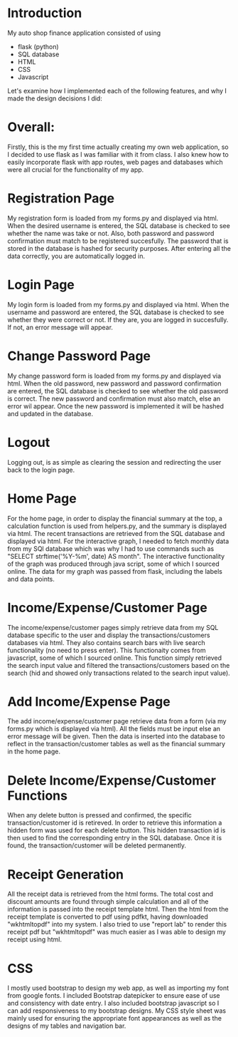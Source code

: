 # Introduction
My auto shop finance application consisted of using
- flask (python)
- SQL database
- HTML
- CSS
- Javascript

Let's examine how I implemented each of the following features, and why I made the design decisions I did:

# Overall:
Firstly, this is the my first time actually creating my own web application, so I decided to use flask as I was familiar with it from class.
I also knew how to easily incorporate flask with app routes, web pages and databases which were all crucial for the functionality of my app.

# Registration Page
My registration form is loaded from my forms.py and displayed via html. When the desired username is entered, the SQL database is checked to see whether the name was take or not. Also, both password and password confirmation must match to be registered succesfully. The password that is stored in the database is hashed for security purposes. After entering all the data correctly, you are automatically logged in.

# Login Page
My login form is loaded from my forms.py and displayed via html. When the username and password are entered, the SQL database is checked to see whether they were correct or not. If they are, you are logged in succesfully. If not, an error message will appear.

# Change Password Page
My change password form is loaded from my forms.py and displayed via html. When the old password, new password and password confirmation are entered, the SQL database is checked to see whether the old password is correct. The new password and confirmation must also match, else an error wil appear. Once the new password is implemented it will be hashed and updated in the database.

# Logout
Logging out, is as simple as clearing the session and redirecting the user back to the login page.

# Home Page
For the home page, in order to display the financial summary at the top, a calculation function is used from helpers.py, and the summary is displayed via html. The recent transactions are retrieved from the SQL database and displayed via html. For the interactive graph, I needed to fetch monthly data from my SQl database which was why I had to use commands such as "SELECT strftime('%Y-%m', date) AS month". The interactive functionality of the graph was produced through java script, some of which I sourced online. The data for my graph was passed from flask, including the labels and data points.

# Income/Expense/Customer Page
The income/expense/customer pages simply retrieve data from my SQL database specific to the user and display the transactions/customers databases via html. They also contains search bars with live search functionality (no need to press enter). This functionaity comes from javascript, some of which I sourced online. This function simply retrieved the search input value and filtered the transactions/customers based on the search (hid and showed only transactions related to the search input value).

# Add Income/Expense Page
The add income/expense/customer page retrieve data from a form (via my forms.py which is displayed via html). All the fields must be input else an error message will be given. Then the data is inserted into the database to reflect in the transaction/customer tables as well as the financial summary in the home page.

# Delete Income/Expense/Customer Functions
When any delete button is pressed and confirmed, the specific transaction/customer id is retireved. In order to retrieve this information a hidden form was used for each delete button. This hidden transaction id is then used to find the corresponding entry in the SQL database. Once it is found, the transaction/customer will be deleted permanently.

# Receipt Generation
All the receipt data is retrieved from the html forms. The total cost and discount amounts are found through simple calculation and all of the information is passed into the receipt template html. Then the html from the receipt template is converted to pdf using pdfkt, having downloaded "wkhtmltopdf" into my system. I also tried to use "report lab" to render this receipt pdf but "wkhtmltopdf" was much easier as I was able to design my receipt using html.

# CSS
I mostly used bootstrap to design my web app, as well as importing my font from google fonts. I included Bootstrap datepicker to ensure ease of use and consistency with date entry. I also included bootstrap javascript so I can add responsiveness to my bootstrap designs. My CSS style sheet was mainly used for ensuring the appropriate font appearances as well as the designs of my tables and navigation bar.


